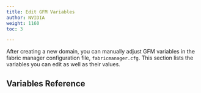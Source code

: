 ```yaml
---
title: Edit GFM Variables
author: NVIDIA
weight: 1160
toc: 3

---
```


After creating a new domain, you can manually adjust GFM variables in the fabric manager configuration file, `fabricmanager.cfg`. This section lists the variables you can edit as well as their values.
## Variables Reference


